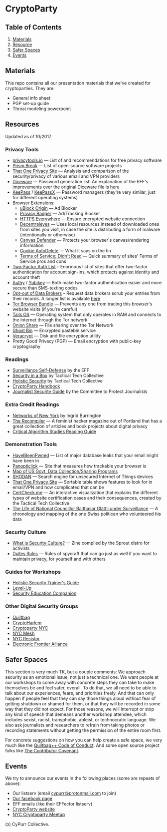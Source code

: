 # CryptoParty
## Table of Contents
1. [Materials](#materials)
2. [Resource](#resources)
3. [Safer Spaces](#safer-spaces)
4. [Events](#events)

## Materials
This repo contains all our presentation materials that we've created for cryptoparties. They are:
* General info sheet
* PGP set-up guide
* Threat modeling powerpoint

## Resources 
Updated as of 10/2017

### Privacy Tools
* [privacytools.io](https://www.privacytools.io/) — List of and recommendations for free privacy software
* [Prism Break](https://prism-break.org/en/) — List of open-source software projects
* [That One Privacy Site](https://thatoneprivacysite.net) — Analysis and comparison of the security/privacy of various email and VPN providers
* [Diceware](https://www.eff.org/files/2016/07/18/eff_large_wordlist.txt) — Password generation list. An explanation of the EFF's improvements over the original Diceware file is [here](https://www.eff.org/deeplinks/2016/07/new-wordlists-random-passphrases)
* [KeePass](https://keepass.info/) / [KeePassX](https://www.keepassx.org/) — Password managers (they're very similar, just for different operating systems)
* Browser Extensions: 
  * [uBlock Origin](https://www.ublock.org/) — Ad Blocker
  * [Privacy Badger](https://www.eff.org/privacybadger) — Ad/Tracking Blocker
  * [HTTPS Everywhere](https://www.eff.org/https-everywhere) — Ensure encrypted website connection
  * [Decentraleyes](https://decentraleyes.org/) — Uses local resources instead of downloaded ones from sites you visit, in case the site is distributing a form of malware (intentionally or otherwise)
  * [Canvas Defender](https://multiloginapp.com/canvasdefender-browser-extension/) — Protects your browser's canvas/rendering information
  * [Cookie AutoDelete](https://github.com/Cookie-AutoDelete/Cookie-AutoDelete) — What it says on the tin
  * [Terms of Service; Didn't Read](https://tosdr.org/) — Quick summary of sites' Terms of Service pros and cons 
* [Two-Factor Auth List](https://twofactorauth.org/) – Enormous list of sites that offer two-factor authentication for account sign-ins, which protects against identity and account theft
* [Authy](https://authy.com/) / [Yubikey](https://www.yubico.com) — Both make two-factor authentication easier and more secure than SMS-texting codes
* [Opt-out of Data Brokers](https://www.the-parallax.com/2016/04/07/how-to-clean-up-or-delete-data-brokers-profiles-of-you/) – Request data brokers scrub your entries from their records. A longer list is available [here](https://www.stopdatamining.me/opt-out-list/)
* [Tor Browser Bundle](https://www.torproject.org/) — Prevents any one from tracing this browser's website visits (if you're careful)
* [Tails OS](https://tails.boum.org/) — Operating system that only operates in RAM and connects to the Internet through the Tor network
* [Onion Share](https://onionshare.org/) — File sharing over the Tor Network
* [Ghost Bin](https://ghostbin.com) — Encrypted pastebin service
* [Veracrypt](https://www.veracrypt.fr/en/Home.html) — Disk and file encryption utility
* Pretty Good Privacy (PGP) — Email encryption with public-key cryptography

### Readings
* [Surveillance Self-Defense](ssd.eff.org) by the EFF
* [Security in a Box](https://securityinabox.org/en/) by Tactical Tech Collective
* [Holistic Security](https://holistic-security.tacticaltech.org) by Tactical Tech Collective
* [CryptoParty Handbook](https://www.cryptoparty.in/learn/handbook)
* [Journalist Security Guide](https://cpj.org/reports/2012/04/journalist-security-guide.php) by the Committee to Protect Journalists

### Extra Credit Readings
* [Networks of New York](https://www.mhpbooks.com/books/networks-of-new-york/) by Ingrid Burrington
* [The Recompiler](https://recompilermag.com) — A feminist hacker magazine out of Portland that has a great collection of articles and book projects about digital privacy
* [Critical Algorithm Studies Reading Guide](https://socialmediacollective.org/reading-lists/critical-algorithm-studies/)

### Demonstration Tools
* [HaveIBeenPwned](haveibeenpwned.org) — List of major database leaks that your email might have been in 
* [Panopticlick](panopticlick.eff.org) — Site that measures how trackable your browser is
* [Map of US Govt. Data Collection/Sharing Programs](https://graphcommons.com/graphs/cd61d451-6726-46b3-85a5-9950797ec5d5)
* [SHODAN](https://www.shodan.io/) — Search engine for unsecured Internet of Things devices
* [That One Privacy Site](https://thatoneprivacysite.net) — Sortable table shows features to look for in email/VPN and how complicated that can be
* [CertCheck.me](https://cj1fp7eh.certcheck.me) — An interactive visualization that explains the different types of website certification cases and their consequences, created by the Tactical Tech Collective
* [The Life of National Councillor Balthasar Glättli under Surveillance](https://www.digitale-gesellschaft.ch/dr.html) — A chronology and mapping of the one Swiss politican who volunteered his data

### Security Culture
* [What is Security Culture?](https://issuu.com/sproutdistro/docs/zine-what_is_security_culture) — Zine compiled by the Sprout distro for activists 
* [Dulles Rules](https://grugq.github.io/resources/Dulles%20on%20Tradecraft.pdf) — Rules of spycraft that can go just as well if you want to maintain privacy, for yourself and with others


### Guides for Workshops
* [Holistic Security Trainer's Guide](https://holistic-security.tacticaltech.org/trainers-manual)
* [Level-Up](https://www.level-up.cc/)
* [Security Education Companion](https://sec.eff.org/)

### Other Digital Security Groups 
* [Quiltbag](quiltbagtech.ny)
* [CryptoHarlem](https://www.facebook.com/cryptoharlem)
* [Cryptoparty NYC](https://www.meetup.com/New-York-Cryptoparty-Network/)
* [NYC Mesh](https://nycmesh.net/)
* [NYC Resistor](https://www.nycresistor.com/)
* [Electronic Frontier Alliance](https://www.eff.org/electronic-frontier-alliance)

## Safer Spaces <a name="safer-spaces"></a>
This section is very much TK, but a couple comments:
We approach security as an emotional issue, not just a technical one. We want people at our workshops to come away with concrete steps they can take to make themselves be and feel safer, overall. To do that, we all need to be able to talk about our experiences, fears, and priorities freely. And that can only happen if people feel that they can say those things aloud without fear of getting shutdown or shamed for them, or that they will be recorded in some way that they did not expect. For those reasons, we will interrupt or stop any kind of speech that demeans another workshop attendee, which includes sexist, racist, transphobic, ableist, or technocratic language. We also ask journalists and researchers to refrain from taking photos or recording statements without getting the permission of the entire room first. 

For concrete suggestions on how you can help create a safe space, we very much like the [Quiltbag++ Code of Conduct](https://github.com/quiltbagtech/whatisquiltbag/wiki/Code-of-Conduct-Draft). And some open source project folks like [The Contributor Covenant](https://www.contributor-covenant.org/).

## Events
We try to announce our events in the following places (some are repeats of above):
* Our listserv (email cypurr@protonmail.com to join)
* [Our facebook page](https://www.facebook.com/cypurr/)
* EFF emails (like their EFFector listserv)
* [CryptoParty website](https://www.cryptoparty.in)
* [NYC Cryptoparty Meetup](https://www.meetup.com/New-York-Cryptoparty-Network/)

(ɔ) CyPurr Collective. 
